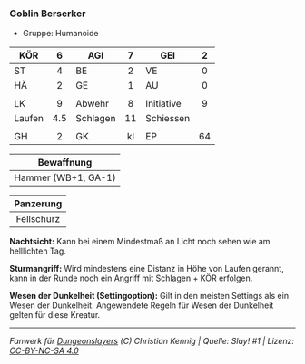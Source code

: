 ### Goblin Berserker

- Gruppe: Humanoide

| KÖR    |  6  | AGI      |  7  | GEI        |  2  |
| ------ | :-: | -------- | :-: | ---------- | :-: |
| ST     |  4  | BE       |  2  | VE         |  0  |
| HÄ     |  2  | GE       |  1  | AU         |  0  |
|        |     |          |     |            |     |
| LK     |  9  | Abwehr   |  8  | Initiative |  9  |
| Laufen | 4.5 | Schlagen | 11  | Schiessen  |     |
|        |     |          |     |            |     |
| GH     |  2  | GK       | kl  | EP         | 64  |

|     Bewaffnung      |
| :-----------------: |
| Hammer (WB+1, GA-1) |

| Panzerung  |
| :--------: |
| Fellschurz |

**Nachtsicht:** Kann bei einem Mindestmaß an Licht noch sehen wie am helllichten Tag.

**Sturmangriff:** Wird mindestens eine Distanz in Höhe von Laufen gerannt, kann in der Runde noch ein Angriff mit Schlagen + KÖR erfolgen.

**Wesen der Dunkelheit (Settingoption):** Gilt in den meisten Settings als ein Wesen der Dunkelheit. Angewendete Regeln für Wesen der Dunkelheit gelten für diese Kreatur.

---

_Fanwerk für [Dungeonslayers](https://www.dungeonslayers.net/) (C) Christian Kennig | Quelle: Slay! #1 | Lizenz: [CC-BY-NC-SA 4.0](https://creativecommons.org/licenses/by-nc-sa/4.0/deed.de)_
